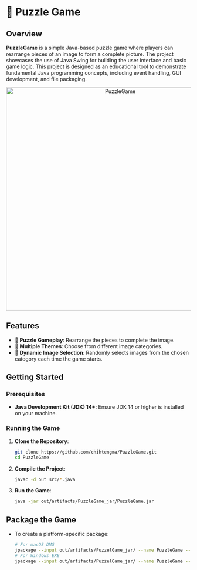 # 🧩 Puzzle Game

## Overview

**PuzzleGame** is a simple Java-based puzzle game where players can rearrange pieces of an image to form a complete picture. The project showcases the use of Java Swing for building the user interface and basic game logic. This project is designed as an educational tool to demonstrate fundamental Java programming concepts, including event handling, GUI development, and file packaging.

<div align="center">
    <img width="607" alt="PuzzleGame" src="https://github.com/user-attachments/assets/2e81b5e0-e76f-42a0-ba27-5e978c021b20" alt="puzzle game" width="600">
</div>

## Features

- 🔄 **Puzzle Gameplay**: Rearrange the pieces to complete the image.
- 🎨 **Multiple Themes**: Choose from different image categories.
- 🎲 **Dynamic Image Selection**: Randomly selects images from the chosen category each time the game starts.

## Getting Started

### Prerequisites

- **Java Development Kit (JDK) 14+**: Ensure JDK 14 or higher is installed on your machine.

### Running the Game

1. **Clone the Repository**:
   ```bash
   git clone https://github.com/chihtengma/PuzzleGame.git
   cd PuzzleGame

2. **Compile the Project**:
   ```bash
   javac -d out src/*.java

3. **Run the Game**:
   ```bash
   java -jar out/artifacts/PuzzleGame_jar/PuzzleGame.jar

## Package the Game

- To create a platform-specific package:
  ```bash
  # For macOS DMG
  jpackage --input out/artifacts/PuzzelGame_jar/ --name PuzzleGame --main-jar PuzzleGame.jar --type dmg
  # For Windows EXE
  jpackage --input out/artifacts/PuzzelGame_jar/ --name PuzzleGame --main-jar PuzzleGame.jar --type exe
